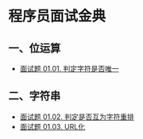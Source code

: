 # 程序员面试金典

## 一、位运算

- [面试题 01.01. 判定字符是否唯一](bit/IsUnique.java)

## 二、字符串

- [面试题 01.02. 判定是否互为字符重排](string/CheckPermutation.java)
- [面试题 01.03. URL化](string/ReplaceSpaces.java)
